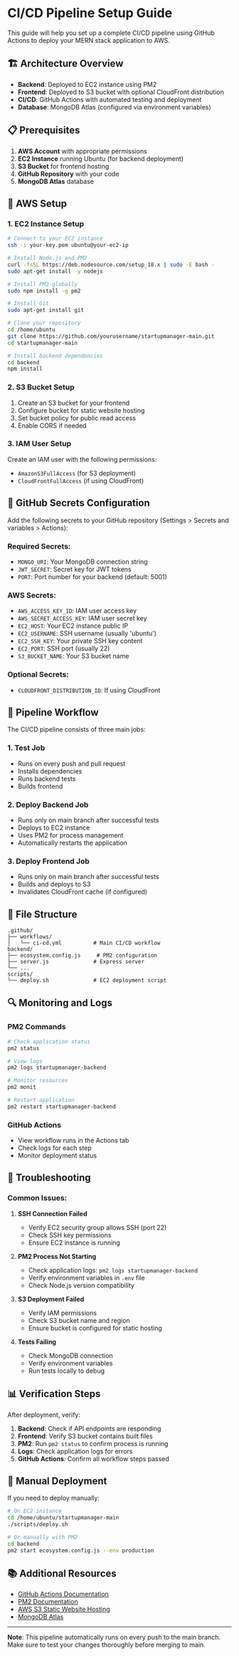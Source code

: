 # CI/CD Pipeline Setup Guide

This guide will help you set up a complete CI/CD pipeline using GitHub Actions to deploy your MERN stack application to AWS.

## 🏗️ Architecture Overview

- **Backend**: Deployed to EC2 instance using PM2
- **Frontend**: Deployed to S3 bucket with optional CloudFront distribution
- **CI/CD**: GitHub Actions with automated testing and deployment
- **Database**: MongoDB Atlas (configured via environment variables)

## 📋 Prerequisites

1. **AWS Account** with appropriate permissions
2. **EC2 Instance** running Ubuntu (for backend deployment)
3. **S3 Bucket** for frontend hosting
4. **GitHub Repository** with your code
5. **MongoDB Atlas** database

## 🔧 AWS Setup

### 1. EC2 Instance Setup

```bash
# Connect to your EC2 instance
ssh -i your-key.pem ubuntu@your-ec2-ip

# Install Node.js and PM2
curl -fsSL https://deb.nodesource.com/setup_18.x | sudo -E bash -
sudo apt-get install -y nodejs

# Install PM2 globally
sudo npm install -g pm2

# Install Git
sudo apt-get install git

# Clone your repository
cd /home/ubuntu
git clone https://github.com/yourusername/startupmanager-main.git
cd startupmanager-main

# Install backend dependencies
cd backend
npm install
```

### 2. S3 Bucket Setup

1. Create an S3 bucket for your frontend
2. Configure bucket for static website hosting
3. Set bucket policy for public read access
4. Enable CORS if needed

### 3. IAM User Setup

Create an IAM user with the following permissions:
- `AmazonS3FullAccess` (for S3 deployment)
- `CloudFrontFullAccess` (if using CloudFront)

## 🔐 GitHub Secrets Configuration

Add the following secrets to your GitHub repository (Settings > Secrets and variables > Actions):

### Required Secrets:
- `MONGO_URI`: Your MongoDB connection string
- `JWT_SECRET`: Secret key for JWT tokens
- `PORT`: Port number for your backend (default: 5001)

### AWS Secrets:
- `AWS_ACCESS_KEY_ID`: IAM user access key
- `AWS_SECRET_ACCESS_KEY`: IAM user secret key
- `EC2_HOST`: Your EC2 instance public IP
- `EC2_USERNAME`: SSH username (usually 'ubuntu')
- `EC2_SSH_KEY`: Your private SSH key content
- `EC2_PORT`: SSH port (usually 22)
- `S3_BUCKET_NAME`: Your S3 bucket name

### Optional Secrets:
- `CLOUDFRONT_DISTRIBUTION_ID`: If using CloudFront

## 🚀 Pipeline Workflow

The CI/CD pipeline consists of three main jobs:

### 1. Test Job
- Runs on every push and pull request
- Installs dependencies
- Runs backend tests
- Builds frontend

### 2. Deploy Backend Job
- Runs only on main branch after successful tests
- Deploys to EC2 instance
- Uses PM2 for process management
- Automatically restarts the application

### 3. Deploy Frontend Job
- Runs only on main branch after successful tests
- Builds and deploys to S3
- Invalidates CloudFront cache (if configured)

## 📁 File Structure

```
.github/
├── workflows/
│   └── ci-cd.yml          # Main CI/CD workflow
backend/
├── ecosystem.config.js     # PM2 configuration
├── server.js              # Express server
└── ...
scripts/
└── deploy.sh              # EC2 deployment script
```

## 🔍 Monitoring and Logs

### PM2 Commands
```bash
# Check application status
pm2 status

# View logs
pm2 logs startupmanager-backend

# Monitor resources
pm2 monit

# Restart application
pm2 restart startupmanager-backend
```

### GitHub Actions
- View workflow runs in the Actions tab
- Check logs for each step
- Monitor deployment status

## 🚨 Troubleshooting

### Common Issues:

1. **SSH Connection Failed**
   - Verify EC2 security group allows SSH (port 22)
   - Check SSH key permissions
   - Ensure EC2 instance is running

2. **PM2 Process Not Starting**
   - Check application logs: `pm2 logs startupmanager-backend`
   - Verify environment variables in `.env` file
   - Check Node.js version compatibility

3. **S3 Deployment Failed**
   - Verify IAM permissions
   - Check S3 bucket name and region
   - Ensure bucket is configured for static hosting

4. **Tests Failing**
   - Check MongoDB connection
   - Verify environment variables
   - Run tests locally to debug

## 📊 Verification Steps

After deployment, verify:

1. **Backend**: Check if API endpoints are responding
2. **Frontend**: Verify S3 bucket contains built files
3. **PM2**: Run `pm2 status` to confirm process is running
4. **Logs**: Check application logs for errors
5. **GitHub Actions**: Confirm all workflow steps passed

## 🔄 Manual Deployment

If you need to deploy manually:

```bash
# On EC2 instance
cd /home/ubuntu/startupmanager-main
./scripts/deploy.sh

# Or manually with PM2
cd backend
pm2 start ecosystem.config.js --env production
```

## 📚 Additional Resources

- [GitHub Actions Documentation](https://docs.github.com/en/actions)
- [PM2 Documentation](https://pm2.keymetrics.io/docs/)
- [AWS S3 Static Website Hosting](https://docs.aws.amazon.com/AmazonS3/latest/userguide/WebsiteHosting.html)
- [MongoDB Atlas](https://docs.atlas.mongodb.com/)

---

**Note**: This pipeline automatically runs on every push to the main branch. Make sure to test your changes thoroughly before merging to main. 